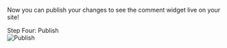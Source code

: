 Now you can publish your changes to see the comment widget live on your site!

<div class="screenshot white-bg">
    <div class="title">Step Four: Publish</div>
    <img class="screenshot-image" src="/images/installation-guides/webnode-step-5.png" alt="Publish" />
</div>
